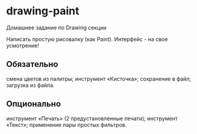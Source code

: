 # drawing-paint
Домашнее задание по Drawing секции

Написать простую рисовалку (как Paint). Интерфейс - на свое усмотрение!

## Обязательно

смена цветов из палитры;
инструмент «Кисточка»;
сохранение в файл;
загрузка из файла.

## Опционально

инструмент «Печать» (2 предустановленные печати);
инструмент «Текст»;
применение пары простых фильтров.
